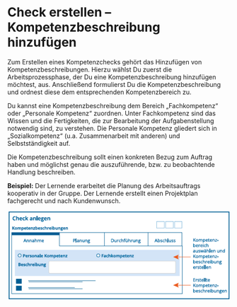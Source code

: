 # Check erstellen – Kompetenzbeschreibung hinzufügen

Zum Erstellen eines Kompetenzchecks gehört das Hinzufügen von
Kompetenzbeschreibungen. Hierzu wählst Du zuerst die
Arbeitsprozessphase, der Du eine Kompetenzbeschreibung hinzufügen
möchtest, aus. Anschließend formulierst Du die Kompetenzbeschreibung und
ordnest diese dem entsprechenden Kompetenzbereich zu.

Du kannst eine Kompetenzbeschreibung dem Bereich „Fachkompetenz“ oder
„Personale Kompetenz“ zuordnen. Unter Fachkompetenz sind das Wissen und
die Fertigkeiten, die zur Bearbeitung der Aufgabenstellung notwendig
sind, zu verstehen. Die Personale Kompetenz gliedert sich in
„Sozialkompetenz“ (u.a. Zusammenarbeit mit anderen) und
Selbstständigkeit auf.

Die Kompetenzbeschreibung sollt einen konkreten Bezug zum Auftrag haben
und möglichst genau die auszuführende, bzw. zu beobachtende Handlung
beschreiben.

**Beispiel:** Der Lernende erarbeitet die Planung des Arbeitsauftrags
kooperativ in der Gruppe. Der Lernende erstellt einen
Projektplan fachgerecht und nach Kundenwunsch.

![](media/check-erstellen-kompetenzen.png)
